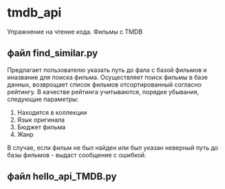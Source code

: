 # tmdb_api
Упражнение на чтение кода. Фильмы с TMDB

## файл find_similar.py
Предлагает пользователю указать путь до фала с базой фильмов и иназвание для поиска фильма.
Осуществляет поиск фильмы в базе данных, возврощает список фильмов отсортированный согласно рейтингу.
В качестве рейтинга учитываются, порядке убывания, следующие параметры: 
  1) Находится в коллекции
  2) Язык оригинала
  3) Бюджет фильма
  4) Жанр

В случае, если фильм не был найден или был указан неверный путь до базы фильмов - выдаст сообщение с ошибкой.

## файл hello_api_TMDB.py

